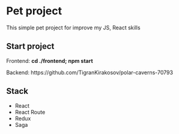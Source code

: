 <h1>Pet project</h1>
This simple pet project for improve my JS, React skills
<br>
<p>
<h2>Start project</h2>
<p>Frontend: 
<b>cd ./frontend; npm start</b></p>
Backend: https://github.com/TigranKirakosov/polar-caverns-70793
<br>

<h2>Stack</h2>
<ul>
    <li>React</li>
    <li>React Route</li>
    <li>Redux</li>
    <li>Saga</li>
</ul> 
